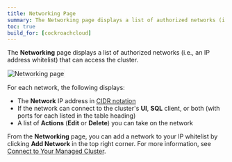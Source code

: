 ```yaml
---
title: Networking Page
summary: The Networking page displays a list of authorized networks (i.e., an IP address whitelist) that can access the cluster.
toc: true
build_for: [cockroachcloud]
---
```



The **Networking** page displays a list of authorized networks (i.e., an IP address whitelist) that can access the cluster.

<img src="{{ 'images/v2.1/cockroachcloud/networking.png' | relative_url }}" alt="Networking page" style="border:1px solid #eee;max-width:100%" />

For each network, the following displays:

- The **Network** IP address in [CIDR notation](https://en.wikipedia.org/wiki/Classless_Inter-Domain_Routing#CIDR_notation)
- If the network can connect to the cluster's **UI**, **SQL** client, or both (with ports for each listed in the table heading)
- A list of **Actions** (**Edit** or **Delete**) you can take on the network

From the **Networking** page, you can add a network to your IP whitelist by clicking **Add Network** in the top right corner. For more information, see [Connect to Your Managed Cluster](managed-connect-to-your-cluster.html#authorize-your-network).
